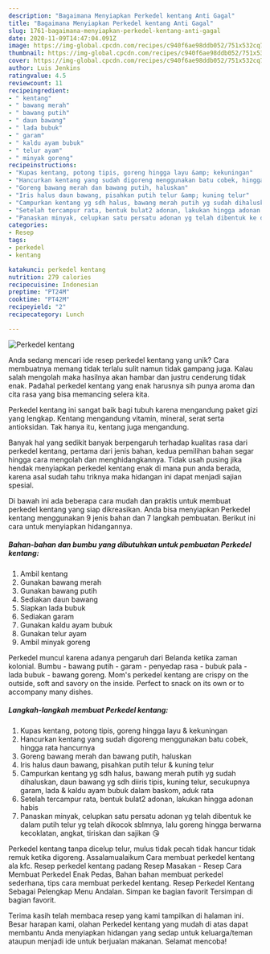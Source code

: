 ```yaml
---
description: "Bagaimana Menyiapkan Perkedel kentang Anti Gagal"
title: "Bagaimana Menyiapkan Perkedel kentang Anti Gagal"
slug: 1761-bagaimana-menyiapkan-perkedel-kentang-anti-gagal
date: 2020-11-09T14:47:04.091Z
image: https://img-global.cpcdn.com/recipes/c940f6ae98ddb052/751x532cq70/perkedel-kentang-foto-resep-utama.jpg
thumbnail: https://img-global.cpcdn.com/recipes/c940f6ae98ddb052/751x532cq70/perkedel-kentang-foto-resep-utama.jpg
cover: https://img-global.cpcdn.com/recipes/c940f6ae98ddb052/751x532cq70/perkedel-kentang-foto-resep-utama.jpg
author: Luis Jenkins
ratingvalue: 4.5
reviewcount: 11
recipeingredient:
- " kentang"
- " bawang merah"
- " bawang putih"
- " daun bawang"
- " lada bubuk"
- " garam"
- " kaldu ayam bubuk"
- " telur ayam"
- " minyak goreng"
recipeinstructions:
- "Kupas kentang, potong tipis, goreng hingga layu &amp; kekuningan"
- "Hancurkan kentang yang sudah digoreng menggunakan batu cobek, hingga rata hancurnya"
- "Goreng bawang merah dan bawang putih, haluskan"
- "Iris halus daun bawang, pisahkan putih telur &amp; kuning telur"
- "Campurkan kentang yg sdh halus, bawang merah putih yg sudah dihaluskan, daun bawang yg sdh diiris tipis, kuning telur, secukupnya garam, lada &amp; kaldu ayam bubuk dalam baskom, aduk rata"
- "Setelah tercampur rata, bentuk bulat2 adonan, lakukan hingga adonan habis"
- "Panaskan minyak, celupkan satu persatu adonan yg telah dibentuk ke dalam putih telur yg telah dikocok sblmnya, lalu goreng hingga berwarna kecoklatan, angkat, tiriskan dan sajikan 😘"
categories:
- Resep
tags:
- perkedel
- kentang

katakunci: perkedel kentang 
nutrition: 279 calories
recipecuisine: Indonesian
preptime: "PT24M"
cooktime: "PT42M"
recipeyield: "2"
recipecategory: Lunch

---
```



![Perkedel kentang](https://img-global.cpcdn.com/recipes/c940f6ae98ddb052/751x532cq70/perkedel-kentang-foto-resep-utama.jpg)

Anda sedang mencari ide resep perkedel kentang yang unik? Cara membuatnya memang tidak terlalu sulit namun tidak gampang juga. Kalau salah mengolah maka hasilnya akan hambar dan justru cenderung tidak enak. Padahal perkedel kentang yang enak harusnya sih punya aroma dan cita rasa yang bisa memancing selera kita.

Perkedel kentang ini sangat baik bagi tubuh karena mengandung paket gizi yang lengkap. Kentang mengandung vitamin, mineral, serat serta antioksidan. Tak hanya itu, kentang juga mengandung.

Banyak hal yang sedikit banyak berpengaruh terhadap kualitas rasa dari perkedel kentang, pertama dari jenis bahan, kedua pemilihan bahan segar hingga cara mengolah dan menghidangkannya. Tidak usah pusing jika hendak menyiapkan perkedel kentang enak di mana pun anda berada, karena asal sudah tahu triknya maka hidangan ini dapat menjadi sajian spesial.


Di bawah ini ada beberapa cara mudah dan praktis untuk membuat perkedel kentang yang siap dikreasikan. Anda bisa menyiapkan Perkedel kentang menggunakan 9 jenis bahan dan 7 langkah pembuatan. Berikut ini cara untuk menyiapkan hidangannya.

<!--inarticleads1-->

##### Bahan-bahan dan bumbu yang dibutuhkan untuk pembuatan Perkedel kentang:

1. Ambil  kentang
1. Gunakan  bawang merah
1. Gunakan  bawang putih
1. Sediakan  daun bawang
1. Siapkan  lada bubuk
1. Sediakan  garam
1. Gunakan  kaldu ayam bubuk
1. Gunakan  telur ayam
1. Ambil  minyak goreng


Perkedel muncul karena adanya pengaruh dari Belanda ketika zaman kolonial. Bumbu - bawang putih - garam - penyedap rasa - bubuk pala - lada bubuk - bawang goreng. Mom&#39;s perkedel kentang are crispy on the outside, soft and savory on the inside. Perfect to snack on its own or to accompany many dishes. 

<!--inarticleads2-->

##### Langkah-langkah membuat Perkedel kentang:

1. Kupas kentang, potong tipis, goreng hingga layu &amp; kekuningan
1. Hancurkan kentang yang sudah digoreng menggunakan batu cobek, hingga rata hancurnya
1. Goreng bawang merah dan bawang putih, haluskan
1. Iris halus daun bawang, pisahkan putih telur &amp; kuning telur
1. Campurkan kentang yg sdh halus, bawang merah putih yg sudah dihaluskan, daun bawang yg sdh diiris tipis, kuning telur, secukupnya garam, lada &amp; kaldu ayam bubuk dalam baskom, aduk rata
1. Setelah tercampur rata, bentuk bulat2 adonan, lakukan hingga adonan habis
1. Panaskan minyak, celupkan satu persatu adonan yg telah dibentuk ke dalam putih telur yg telah dikocok sblmnya, lalu goreng hingga berwarna kecoklatan, angkat, tiriskan dan sajikan 😘


Perkedel kentang tanpa dicelup telur, mulus tidak pecah tidak hancur tidak remuk ketika digoreng. Assalamualaikum Cara membuat perkedel kentang ala kfc. Resep perkedel kentang padang Resep Masakan - Resep Cara Membuat Perkedel Enak Pedas, Bahan bahan membuat perkedel sederhana, tips cara membuat perkedel kentang. Resep Perkedel Kentang Sebagai Pelengkap Menu Andalan. Simpan ke bagian favorit Tersimpan di bagian favorit. 

Terima kasih telah membaca resep yang kami tampilkan di halaman ini. Besar harapan kami, olahan Perkedel kentang yang mudah di atas dapat membantu Anda menyiapkan hidangan yang sedap untuk keluarga/teman ataupun menjadi ide untuk berjualan makanan. Selamat mencoba!
